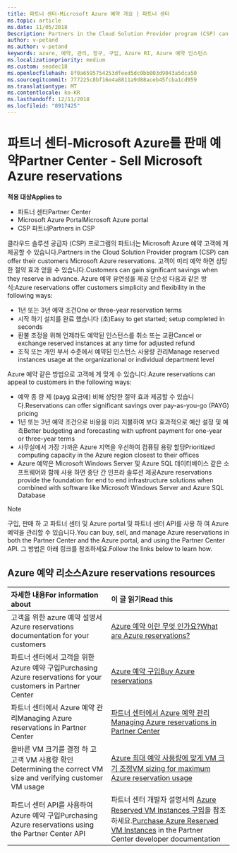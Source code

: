 ```yaml
---
title: 파트너 센터-Microsoft Azure 예약 개요 | 파트너 센터
ms.topic: article
ms.date: 11/05/2018
Description: Partners in the Cloud Solution Provider program (CSP) can offer their customers Microsoft Azure reservations.
author: v-petand
ms.author: v-petand
keywords: azure, 예약, 관리, 청구, 구입, Azure RI, Azure 예약 인스턴스
ms.localizationpriority: medium
ms.custom: seodec18
ms.openlocfilehash: 8f0a6595754253dfeed5dc0bb003d9043a5dca50
ms.sourcegitcommit: 777225c8bf16e4a8811a9d88aceb45fcba1cd959
ms.translationtype: MT
ms.contentlocale: ko-KR
ms.lasthandoff: 12/11/2018
ms.locfileid: "8917425"
---
```

# <a name="partner-center---sell-microsoft-azure-reservations"></a><span data-ttu-id="b707f-103">파트너 센터-Microsoft Azure를 판매 예약</span><span class="sxs-lookup"><span data-stu-id="b707f-103">Partner Center - Sell Microsoft Azure reservations</span></span>

<!--Maggie, 12/7/18 - Added "Partner Center" to metadata title and H1 title as per Catherine Watson in bug #19868631-->

**<span data-ttu-id="b707f-104">적용 대상</span><span class="sxs-lookup"><span data-stu-id="b707f-104">Applies to</span></span>**

- <span data-ttu-id="b707f-105">파트너 센터</span><span class="sxs-lookup"><span data-stu-id="b707f-105">Partner Center</span></span>
- <span data-ttu-id="b707f-106">Microsoft Azure Portal</span><span class="sxs-lookup"><span data-stu-id="b707f-106">Microsoft Azure portal</span></span>
- <span data-ttu-id="b707f-107">CSP 파트너</span><span class="sxs-lookup"><span data-stu-id="b707f-107">Partners in CSP</span></span>

<span data-ttu-id="b707f-108">클라우드 솔루션 공급자 (CSP) 프로그램의 파트너는 Microsoft Azure 예약 고객에 게 제공할 수 있습니다.</span><span class="sxs-lookup"><span data-stu-id="b707f-108">Partners in the Cloud Solution Provider program (CSP) can offer their customers Microsoft Azure reservations.</span></span> <span data-ttu-id="b707f-109">고객이 미리 예약 하면 상당한 절약 효과 얻을 수 있습니다.</span><span class="sxs-lookup"><span data-stu-id="b707f-109">Customers can gain significant savings when they reserve in advance.</span></span> <span data-ttu-id="b707f-110">Azure 예약 유연성을 제공 단순성 다음과 같은 방식:</span><span class="sxs-lookup"><span data-stu-id="b707f-110">Azure reservations offer customers simplicity and flexibility in the following ways:</span></span>

- <span data-ttu-id="b707f-111">1년 또는 3년 예약 조건</span><span class="sxs-lookup"><span data-stu-id="b707f-111">One or three-year reservation terms</span></span>
- <span data-ttu-id="b707f-112">시작 하기 설치를 완료 했습니다 (초)</span><span class="sxs-lookup"><span data-stu-id="b707f-112">Easy to get started; setup completed in seconds</span></span>
- <span data-ttu-id="b707f-113">환불 조정을 위해 언제라도 예약된 인스턴스를 취소 또는 교환</span><span class="sxs-lookup"><span data-stu-id="b707f-113">Cancel or exchange reserved instances at any time for adjusted refund</span></span>
- <span data-ttu-id="b707f-114">조직 또는 개인 부서 수준에서 예약된 인스턴스 사용량 관리</span><span class="sxs-lookup"><span data-stu-id="b707f-114">Manage reserved instances usage at the organizational or individual department level</span></span> 

<span data-ttu-id="b707f-115">Azure 예약 같은 방법으로 고객에 게 맞게 수 있습니다.</span><span class="sxs-lookup"><span data-stu-id="b707f-115">Azure reservations can appeal to customers in the following ways:</span></span>

- <span data-ttu-id="b707f-116">예약 종 량 제 (payg 요금에) 비해 상당한 절약 효과 제공할 수 있습니다.</span><span class="sxs-lookup"><span data-stu-id="b707f-116">Reservations can offer significant savings over pay-as-you-go (PAYG) pricing</span></span>
- <span data-ttu-id="b707f-117">1년 또는 3년 예약 조건으로 비용을 미리 지불하여 보다 효과적으로 예산 설정 및 예측</span><span class="sxs-lookup"><span data-stu-id="b707f-117">Better budgeting and forecasting with upfront payment for one-year or three-year terms</span></span>
- <span data-ttu-id="b707f-118">사무실에서 가장 가까운 Azure 지역을 우선하여 컴퓨팅 용량 할당</span><span class="sxs-lookup"><span data-stu-id="b707f-118">Prioritized computing capacity in the Azure region closest to their offices</span></span>
- <span data-ttu-id="b707f-119">Azure 예약은 Microsoft Windows Server 및 Azure SQL 데이터베이스 같은 소프트웨어와 함께 사용 하면 종단 간 인프라 솔루션 제공</span><span class="sxs-lookup"><span data-stu-id="b707f-119">Azure reservations provide the foundation for end to end infrastructure solutions when combined with software like Microsoft Windows Server and Azure SQL Database</span></span>

>[!NOTE]
> <span data-ttu-id="b707f-120">구입, 판매 하 고 파트너 센터 및 Azure portal 및 파트너 센터 API를 사용 하 여 Azure 예약을 관리할 수 있습니다.</span><span class="sxs-lookup"><span data-stu-id="b707f-120">You can buy, sell, and manage Azure reservations in both the Partner Center and the Azure portal, and using the Partner Center API.</span></span> <span data-ttu-id="b707f-121">그 방법은 아래 링크를 참조하세요.</span><span class="sxs-lookup"><span data-stu-id="b707f-121">Follow the links below to learn how.</span></span>

## <a name="azure-reservations-resources"></a><span data-ttu-id="b707f-122">Azure 예약 리소스</span><span class="sxs-lookup"><span data-stu-id="b707f-122">Azure reservations resources</span></span>

|**<span data-ttu-id="b707f-123">자세한 내용</span><span class="sxs-lookup"><span data-stu-id="b707f-123">For information about</span></span>**   |**<span data-ttu-id="b707f-124">이 글 읽기</span><span class="sxs-lookup"><span data-stu-id="b707f-124">Read this</span></span>**    |
|:-----------------------------|:-----------------|
| <span data-ttu-id="b707f-125">고객을 위한 azure 예약 설명서</span><span class="sxs-lookup"><span data-stu-id="b707f-125">Azure reservations documentation for your customers</span></span> | [<span data-ttu-id="b707f-126">Azure 예약 이란 무엇 인가요?</span><span class="sxs-lookup"><span data-stu-id="b707f-126">What are Azure reservations?</span></span>](https://docs.microsoft.com/azure/billing/billing-save-compute-costs-reservations)
|<span data-ttu-id="b707f-127">파트너 센터에서 고객을 위한 Azure 예약 구입</span><span class="sxs-lookup"><span data-stu-id="b707f-127">Purchasing Azure reservations for your customers in Partner Center</span></span>   |[<span data-ttu-id="b707f-128">Azure 예약 구입</span><span class="sxs-lookup"><span data-stu-id="b707f-128">Buy Azure reservations</span></span>](azure-reservations-buying.md)
|<span data-ttu-id="b707f-129">파트너 센터에서 Azure 예약 관리</span><span class="sxs-lookup"><span data-stu-id="b707f-129">Managing Azure reservations in Partner Center</span></span> | [<span data-ttu-id="b707f-130">파트너 센터에서 Azure 예약 관리</span><span class="sxs-lookup"><span data-stu-id="b707f-130">Managing Azure reservations in Partner Center</span></span>](azure-reservations-manage.md)
|<span data-ttu-id="b707f-131">올바른 VM 크기를 결정 하 고 고객 VM 사용량 확인</span><span class="sxs-lookup"><span data-stu-id="b707f-131">Determining the correct VM size and verifying customer VM usage</span></span>   |[<span data-ttu-id="b707f-132">Azure 최대 예약 사용량에 맞게 VM 크기 조정</span><span class="sxs-lookup"><span data-stu-id="b707f-132">VM sizing for maximum Azure reservation usage</span></span>](azure-usage.md)   |
|<span data-ttu-id="b707f-133">파트너 센터 API를 사용하여 Azure 예약 구입</span><span class="sxs-lookup"><span data-stu-id="b707f-133">Purchasing Azure reservations using the Partner Center API</span></span> | <span data-ttu-id="b707f-134">파트너 센터 개발자 설명서의 [Azure Reserved VM Instances 구입](https://docs.microsoft.com/partner-center/develop/purchase-azure-reservations)을 참조하세요.</span><span class="sxs-lookup"><span data-stu-id="b707f-134">[Purchase Azure Reserved VM Instances](https://docs.microsoft.com/partner-center/develop/purchase-azure-reservations) in the Partner Center developer documentation</span></span>